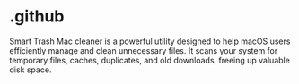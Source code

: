 # .github
Smart Trash Mac cleaner is a powerful utility designed to help macOS users efficiently manage and clean unnecessary files. It scans your system for temporary files, caches, duplicates, and old downloads, freeing up valuable disk space.

